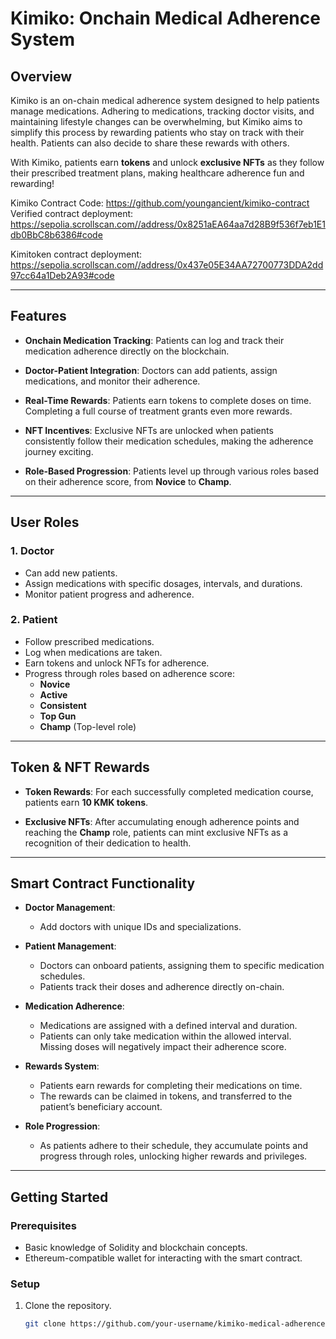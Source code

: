 # Kimiko: Onchain Medical Adherence System

## Overview

Kimiko is an on-chain medical adherence system designed to help patients manage medications. Adhering to medications, tracking doctor visits, and maintaining lifestyle changes can be overwhelming, but Kimiko aims to simplify this process by rewarding patients who stay on track with their health. Patients can also decide to share these rewards with others.

With Kimiko, patients earn **tokens** and unlock **exclusive NFTs** as they follow their prescribed treatment plans, making healthcare adherence fun and rewarding!

Kimiko Contract Code: https://github.com/youngancient/kimiko-contract
Verified contract deployment: https://sepolia.scrollscan.com//address/0x8251aEA64aa7d28B9f536f7eb1E1db0BbC8b6386#code

Kimitoken contract deployment: 
https://sepolia.scrollscan.com//address/0x437e05E34AA72700773DDA2dd97cc64a1Deb2A93#code

---

## Features

- **Onchain Medication Tracking**: Patients can log and track their medication adherence directly on the blockchain.
  
- **Doctor-Patient Integration**: Doctors can add patients, assign medications, and monitor their adherence.
  
- **Real-Time Rewards**: Patients earn tokens to complete doses on time. Completing a full course of treatment grants even more rewards.
  
- **NFT Incentives**: Exclusive NFTs are unlocked when patients consistently follow their medication schedules, making the adherence journey exciting.
  
- **Role-Based Progression**: Patients level up through various roles based on their adherence score, from **Novice** to **Champ**.

---

## User Roles

### 1. **Doctor**
   - Can add new patients.
   - Assign medications with specific dosages, intervals, and durations.
   - Monitor patient progress and adherence.

### 2. **Patient**
   - Follow prescribed medications.
   - Log when medications are taken.
   - Earn tokens and unlock NFTs for adherence.
   - Progress through roles based on adherence score:
     - **Novice**
     - **Active**
     - **Consistent**
     - **Top Gun**
     - **Champ** (Top-level role)

---

## Token & NFT Rewards

- **Token Rewards**: For each successfully completed medication course, patients earn **10 KMK tokens**.
  
- **Exclusive NFTs**: After accumulating enough adherence points and reaching the **Champ** role, patients can mint exclusive NFTs as a recognition of their dedication to health.

---

## Smart Contract Functionality

- **Doctor Management**: 
  - Add doctors with unique IDs and specializations.
  
- **Patient Management**: 
  - Doctors can onboard patients, assigning them to specific medication schedules.
  - Patients track their doses and adherence directly on-chain.
  
- **Medication Adherence**: 
  - Medications are assigned with a defined interval and duration.
  - Patients can only take medication within the allowed interval. Missing doses will negatively impact their adherence score.
  
- **Rewards System**: 
  - Patients earn rewards for completing their medications on time.
  - The rewards can be claimed in tokens, and transferred to the patient’s beneficiary account.
  
- **Role Progression**: 
  - As patients adhere to their schedule, they accumulate points and progress through roles, unlocking higher rewards and privileges.

---

## Getting Started

### Prerequisites
- Basic knowledge of Solidity and blockchain concepts.
- Ethereum-compatible wallet for interacting with the smart contract.

### Setup
1. Clone the repository.
   ```bash
   git clone https://github.com/your-username/kimiko-medical-adherence.git
